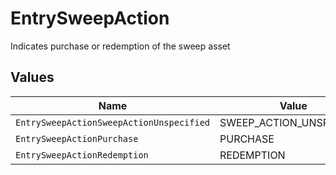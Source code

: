 # EntrySweepAction

Indicates purchase or redemption of the sweep asset


## Values

| Name                                     | Value                                    |
| ---------------------------------------- | ---------------------------------------- |
| `EntrySweepActionSweepActionUnspecified` | SWEEP_ACTION_UNSPECIFIED                 |
| `EntrySweepActionPurchase`               | PURCHASE                                 |
| `EntrySweepActionRedemption`             | REDEMPTION                               |